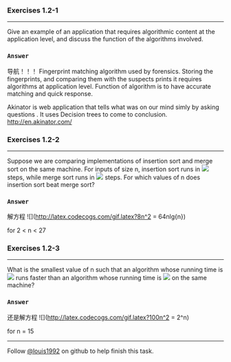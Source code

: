### Exercises 1.2-1
***
Give an example of an application that requires algorithmic content at the application level, and discuss the function of the algorithms involved.

### `Answer`
导航！！！
Fingerprint matching algorithm used by forensics. Storing the fingerprints, and comparing them with the suspects prints
it requires algorithms at application level. Function of algorithm is to have accurate matching and quick response.

Akinator is web application that tells what was on our mind simly by asking questions . It uses Decision trees to come to conclusion.
http://en.akinator.com/


### Exercises 1.2-2
***
Suppose we are comparing implementations of insertion sort and merge sort on the same machine. For inputs of size n, insertion sort runs in ![](http://latex.codecogs.com/gif.latex?8n^2)
 steps, while merge sort runs in ![](http://latex.codecogs.com/gif.latex?64nlg{n})
 steps. For which values of n does insertion sort beat merge sort?

### `Answer`
解方程 ![](http://latex.codecogs.com/gif.latex?8n^2 = 64nlg{n})

for 2 < n < 27  


### Exercises 1.2-3
***
What is the smallest value of n such that an algorithm whose running time is ![](http://latex.codecogs.com/gif.latex?100n^2) runs faster
than an algorithm whose running time is ![](http://latex.codecogs.com/gif.latex?2^n) on the same machine?

### `Answer`
还是解方程 ![](http://latex.codecogs.com/gif.latex?100n^2 = 2^n)

for n = 15

***
Follow [@louis1992](https://github.com/gzc) on github to help finish this task.

